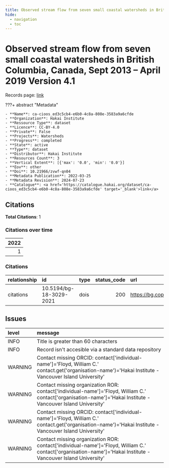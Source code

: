 ```yaml
---
title: Observed stream flow from seven small coastal watersheds in British Columbia, Canada, Sept 2013 – April 2019 Version 4.1
hide:
  - navigation
  - toc
---
```


# Observed stream flow from seven small coastal watersheds in British Columbia, Canada, Sept 2013 – April 2019 Version 4.1

Records page: <a href='https://catalogue.hakai.org/dataset/ca-cioos_ed3c5cb4-e6b0-4c8a-808e-3583a9a6cfde' target='_blank'>link</a>

???+ abstract "Metadata"

    - **Name**: ca-cioos_ed3c5cb4-e6b0-4c8a-808e-3583a9a6cfde 
    - **Organization**: Hakai Institute 
    - **Ressource Type**: dataset 
    - **Licence**: CC-BY-4.0 
    - **Private**: False 
    - **Projects**: Watersheds 
    - **Progress**: completed 
    - **State**: active 
    - **Type**: dataset 
    - **Distributor**: Hakai Institute 
    - **Resources Count**: 3 
    - **Vertical Extent**: [{'max': '0.0', 'min': '0.0'}] 
    - **Eov**: other 
    - **Doi**: 10.21966/zvwf-qn04 
    - **Metadata Publication**: 2022-03-25 
    - **Metadata Revision**: 2024-07-23 
    - **Catalogue**: <a href='https://catalogue.hakai.org/dataset/ca-cioos_ed3c5cb4-e6b0-4c8a-808e-3583a9a6cfde' target='_blank'>link</a> 

<div id='map'></div>


## Citations

**Total Citations**: 1

### Citations over time

|   2022 |
|-------:|
|      1 |

### Citations

| relationship   | id                      | type   |   status_code | url                                              |
|:---------------|:------------------------|:-------|--------------:|:-------------------------------------------------|
| citations      | 10.5194/bg-18-3029-2021 | dois   |           200 | https://bg.copernicus.org/articles/18/3029/2021/ |




## Issues
| level   | message                                                                                                                                                        |
|:--------|:---------------------------------------------------------------------------------------------------------------------------------------------------------------|
| INFO    | Title is greater than 60 characters                                                                                                                            |
| INFO    | Record isn't accesible via a standard data repository                                                                                                          |
| WARNING | Contact missing ORCID: contact['individual-name']='Floyd, William C.' contact.get('organisation-name')='Hakai Institute - Vancouver Island University'         |
| WARNING | Contact missing organization ROR:  contact['individual-name']='Floyd, William C.' contact['organisation-name']='Hakai Institute - Vancouver Island University' |
| WARNING | Contact missing ORCID: contact['individual-name']='Floyd, William C.' contact.get('organisation-name')='Hakai Institute - Vancouver Island University'         |
| WARNING | Contact missing organization ROR:  contact['individual-name']='Floyd, William C.' contact['organisation-name']='Hakai Institute - Vancouver Island University' |


<script>
   document.addEventListener("DOMContentLoaded", function() {
    var map = L.map('map').setView([51.505, -125.09], 5);
    L.tileLayer('https://tile.openstreetmap.org/{z}/{x}/{y}.png', {
        maxZoom: 19,
        attribution: '&copy; <a href="http://www.openstreetmap.org/copyright">OpenStreetMap</a>'
    }).addTo(map);
    var geojsonFeature = {
        "type": "Feature",
        "properties": {
            "name" : "Observed stream flow from seven small coastal watersheds in British Columbia, Canada, Sept 2013 – April 2019 Version 4.1"
        },
        "geometry": {'type': 'Polygon', 'coordinates': [[[-128.13265424, 51.60936247], [-127.95907025, 51.60936247], [-127.95907025, 51.69558793], [-128.13265424, 51.69558793], [-128.13265424, 51.60936247]]]}
    }
    L.geoJSON(geojsonFeature).addTo(map);
   })
</script>
